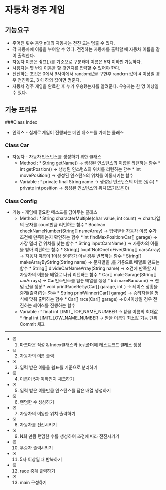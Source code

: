 자동차 경주 게임
=================



기능요구
---------
* 주어진 횟수 동안 n대의 자동차는 전진 또는 멈출 수 있다.
* 각 자동차에 이름을 부여할 수 있다. 전진하는 자동차를 출력할 때 자동차 이름을 같이 출력한다.
* 자동차 이름은 쉼표(,)를 기준으로 구분하며 이름은 5자 이하만 가능하다.
* 사용자는 몇 번의 이동을 할 것인지를 입력할 수 있어야 한다.
* 전진하는 조건은 0에서 9사이에서 random값을 구한후 random 값이 4 이상일 경우 전진하고, 3 이
하의 값이면 멈춘다.
* 자동차 경주 게임을 완료한 후 누가 우승했는지를 알려준다. 우승자는 한 명 이상일 수 있다.

기능 프리뷰
-------------
###Class Index
* 인덱스 - 실제로 게임이 진행되는 메인 메소드를 가지는 클래스


### Class Car
* 자동차 - 자동차 인스턴스를 생성하기 위한 클래스
    * Method :
            * String getName() -> 생성된 인스턴스의 이름을 리턴하는 함수
            * int getPosition() -> 생성된 인스턴스의 위치를 리턴하는 함수
            * int movePosition() -> 생성된 인스턴스의 위치를 이동시키는 함수
    * Variable :
            * private final String name -> 생성된 인스턴스의 이름 (상수)
            * private int position -> 생성된 인스턴스의 위치(초기값은 0)


### Class Config
* 기능 - 게임에 필요한 메소드를 담아두는 클래스
    * Method :
            * String characterMultiple(char value, int count) -> char타입의 문자를 count만큼 리턴하는 함수
            * Boolean checkNameNumber(String[] nameArray) -> 입력받을 자동차 이름 수가 조건에 만족하는지 확인하는 함수
            * int findMaxPosition(Car[] garage) -> 가장 멀리 간 위치를 찾는 함수
            * String inputCarsName() -> 자동차의 이름을 받아 리턴하는 함수
            * String[] loopIfNotOneToFive(String[] carsArray) -> 자동차 이름이 1이상 5이하가 아닐 경우 반복하는 함수
            * String[] makeArrayByString(String name) -> 문자열을 ,를 기준으로 배열로 만드는 함수
            * String[] divideCarNameArray(String name) -> 조건에 만족할 시 자동차의 이름을 배열로 나눠 리턴하는 함수
            * Car[] makeGarage(String[] carArrays) -> Car인스턴스를 담은 배열을 생성
            * int makeRandom() -> 랜덤 값을 생성
            * void printRaceRelay(Car[] garage, int i) -> 레이스 상황을 중계(출력)하는 함수
            * String printWinner(Car[] garage) -> 승리자들을 형식에 맞춰 출력하는 함수
            * Car[] race(Car[] garage) -> 0.4이상일 경우 전진하는 레이스를 진행하는 함수
    * Variable :
            * final int LIMIT_TOP_NAME_NUMBER -> 받을 이름의 최대값
            * final int LIMIT_LOW_NAME_NUMBER -> 받을 이름의 최소값
기능 단위 Commit 체크
-----------------------
- [x] 1. 마크다운 작성 & Index클래스와 test폴더에 테스트코드 클래스 생성
- [x] 2. 자동차의 이름 출력
- [x] 3. 입력 받은 이름을 쉼표를 기준으로 분리하기
- [x] 4. 이름이 5자 이하인지 체크하기
- [x] 5. 입력 받은 이름만큼 인스턴스를 담은 배열 생성하기
- [x] 6. 랜덤한 수 생성하기
- [x] 7. 자동차의 이동한 위치 출력하기
- [x] 8. 자동차를 전진시키기
- [x] 9. N회 만큼 랜덤한 수를 생성하여 조건에 따라 전진시키기
- [x] 10. 우승자 출력시키기
- [x] 11. 5자 이상일 때 반복하기
- [x] 12. race 중계 출력하기
- [x] 13. main 구성하기